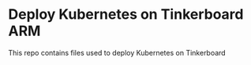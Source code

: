 # Deploy Kubernetes on Tinkerboard ARM

This repo contains files used to deploy Kubernetes on Tinkerboard

